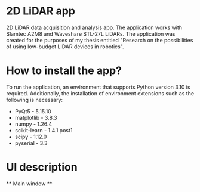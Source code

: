 # 2D LiDAR app
2D LiDAR data acquisition and analysis app. The application works with Slamtec A2M8 and Waveshare STL-27L LiDARs. The application was created for the purposes of my thesis entitled "Research on the possibilities of using low-budget LIDAR devices in robotics".

# How to install the app?
To run the application, an environment that supports Python version 3.10 is required. Additionally, the installation of environment extensions such as the following is necessary:
- PyQt5 - 5.15.10
- matplotlib - 3.8.3
- numpy - 1.26.4
- scikit-learn - 1.4.1.post1
- scipy - 1.12.0
- pyserial - 3.3

# UI description
** Main window **
